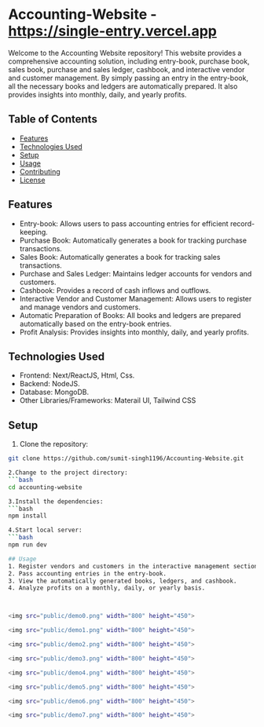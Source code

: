 # Accounting-Website - https://single-entry.vercel.app

Welcome to the Accounting Website repository! This website provides a comprehensive accounting solution, including entry-book, purchase book, sales book, purchase and sales ledger, cashbook, and interactive vendor and customer management. By simply passing an entry in the entry-book, all the necessary books and ledgers are automatically prepared. It also provides insights into monthly, daily, and yearly profits.

## Table of Contents

- [Features](#features)
- [Technologies Used](#technologies-used)
- [Setup](#setup)
- [Usage](#usage)
- [Contributing](#contributing)
- [License](#license)

## Features

- Entry-book: Allows users to pass accounting entries for efficient record-keeping.
- Purchase Book: Automatically generates a book for tracking purchase transactions.
- Sales Book: Automatically generates a book for tracking sales transactions.
- Purchase and Sales Ledger: Maintains ledger accounts for vendors and customers.
- Cashbook: Provides a record of cash inflows and outflows.
- Interactive Vendor and Customer Management: Allows users to register and manage vendors and customers.
- Automatic Preparation of Books: All books and ledgers are prepared automatically based on the entry-book entries.
- Profit Analysis: Provides insights into monthly, daily, and yearly profits.

## Technologies Used

- Frontend: Next/ReactJS, Html, Css.
- Backend: NodeJS.
- Database: MongoDB.
- Other Libraries/Frameworks: Materail UI, Tailwind CSS

## Setup

1. Clone the repository:
```bash
git clone https://github.com/sumit-singh1196/Accounting-Website.git

2.Change to the project directory:
```bash
cd accounting-website

3.Install the dependencies:
```bash
npm install

4.Start local server:
```bash
npm run dev

## Usage
1. Register vendors and customers in the interactive management section.
2. Pass accounting entries in the entry-book.
3. View the automatically generated books, ledgers, and cashbook.
4. Analyze profits on a monthly, daily, or yearly basis.



<img src="public/demo0.png" width="800" height="450">

<img src="public/demo1.png" width="800" height="450">

<img src="public/demo2.png" width="800" height="450">

<img src="public/demo3.png" width="800" height="450">

<img src="public/demo4.png" width="800" height="450">

<img src="public/demo5.png" width="800" height="450">

<img src="public/demo6.png" width="800" height="450">

<img src="public/demo7.png" width="800" height="450">

